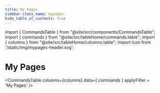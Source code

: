 ```yaml
---
title: My Pages
sidebar_class_name: mypages
hide_table_of_contents: true
---
```


import { CommandsTable } from "@site/src/components/CommandsTable";
import { commands } from "@site/src/tableHome/commands.table";
import { columns } from "@site/src/tableHome/columns.table";
import Icon from '/static/img/mypages-header.svg';

# <Icon/> My Pages
<CommandsTable
columns={columns}
data={ commands }
applyFilter = 'My Pages'
/>
